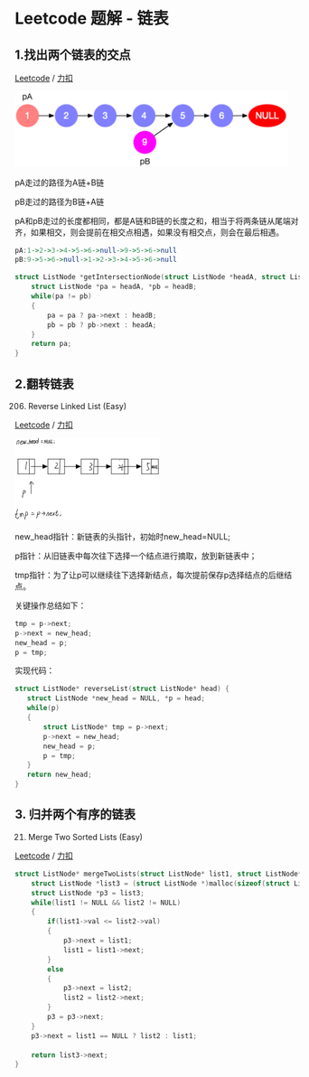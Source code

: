 # Leetcode 题解 - 链表

## 1.找出两个链表的交点

[Leetcode](https://leetcode.com/problems/intersection-of-two-linked-lists/description/) / [力扣](https://leetcode-cn.com/problems/intersection-of-two-linked-lists/description/)

<img src="assets/image-20240227211121667.png" alt="image-20240227211121667" style="zoom:50%;" />

pA走过的路径为A链+B链

pB走过的路径为B链+A链

pA和pB走过的长度都相同，都是A链和B链的长度之和，相当于将两条链从尾端对齐，如果相交，则会提前在相交点相遇，如果没有相交点，则会在最后相遇。

```haskell
pA:1->2->3->4->5->6->null->9->5->6->null
pB:9->5->6->null->1->2->3->4->5->6->null
```

```c
struct ListNode *getIntersectionNode(struct ListNode *headA, struct ListNode *headB) {
    struct ListNode *pa = headA, *pb = headB;
    while(pa != pb)
    {
        pa = pa ? pa->next : headB;
        pb = pb ? pb->next : headA;
    }
    return pa;
}
```

## 2.翻转链表

206. Reverse Linked List (Easy)

[Leetcode](https://leetcode.com/problems/reverse-linked-list/description/) / [力扣](https://leetcode-cn.com/problems/reverse-linked-list/description/)

<img src="assets/微信图片_20240228153706.jpg" alt="微信图片_20240228153706" style="zoom: 25%;" />

new_head指针：新链表的头指针，初始时new_head=NULL;

p指针：从旧链表中每次往下选择一个结点进行摘取，放到新链表中；

tmp指针：为了让p可以继续往下选择新结点，每次提前保存p选择结点的后继结点。

关键操作总结如下：

```c
tmp = p->next;
p->next = new_head;
new_head = p;
p = tmp;
```

实现代码：

```c
struct ListNode* reverseList(struct ListNode* head) {
   struct ListNode *new_head = NULL, *p = head;
   while(p)
   {
       struct ListNode* tmp = p->next;
       p->next = new_head;
       new_head = p;
       p = tmp;
   }
   return new_head; 
}
```

## 3. 归并两个有序的链表

21. Merge Two Sorted Lists (Easy)

[Leetcode](https://leetcode.com/problems/merge-two-sorted-lists/description/) / [力扣](https://leetcode-cn.com/problems/merge-two-sorted-lists/description/)

```c
struct ListNode* mergeTwoLists(struct ListNode* list1, struct ListNode* list2) {
    struct ListNode *list3 = (struct ListNode *)malloc(sizeof(struct ListNode));
    struct ListNode *p3 = list3;
    while(list1 != NULL && list2 != NULL)
    {
        if(list1->val <= list2->val)
        {
            p3->next = list1;
            list1 = list1->next;
        }
        else
        {
            p3->next = list2;
            list2 = list2->next;
        }
        p3 = p3->next;
    }
    p3->next = list1 == NULL ? list2 : list1;

    return list3->next;
}
```

